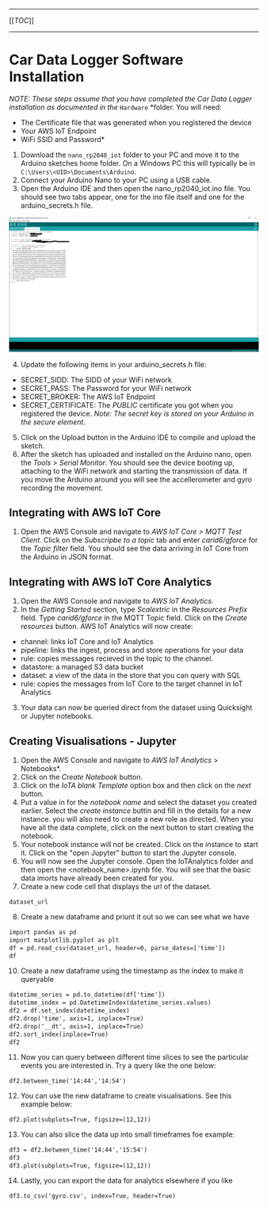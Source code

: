 ----

[[_TOC_]]

----

# Car Data Logger Software Installation

*NOTE: These steps assume that you have completed the Car Data Logger installation as documented in the* `Hardware` *folder.  You will need:
- The Certificate file that was generated when you registered the device
- Your AWS IoT Endpoint
- WiFi SSID and Password*

1. Download the `nano_rp2040_iot` folder to your PC and move it to the Arduino sketches home folder.  On a Windows PC this will typically be in `C:\Users\<UID>\Documents\Arduino`.
2. Connect your Arduino Nano to your PC using a USB cable.
3. Open the Arduino IDE and then open the nano_rp2040_iot.ino file.  You should see two tabs appear, one for the ino file itself and one for the arduino_secrets.h file.

![Arduino Secrets Update](images/arduino_secrets.jpg)

4. Update the following items in your arduino_secrets.h file:
- SECRET_SIDD: The SIDD of your WiFi network
- SECRET_PASS: The Password for your WiFi network
- SECRET_BROKER: The AWS IoT Endpoint
- SECRET_CERTIFICATE: The *PUBLIC* certificate you got when you registered the device.  *Note: The secret key is stored on your Arduino in the secure element.*
5. Click on the Upload button in the Arduino IDE to compile and upload the sketch.  
6. After the sketch has uploaded and installed on the Arduino nano, open the *Tools > Serial Monitor*.  You should see the device booting up, attaching to the WiFi network and starting the transmission of data.  If you move the Arduino around you will see the accellerometer and gyro recording the movement.

## Integrating with AWS IoT Core

1. Open the AWS Console and navigate to *AWS IoT Core > MQTT Test Client*.  Click on the *Subscripbe to a topic* tab and enter *carid6/gforce* for the *Topic filter* field.  You should see the data arriving in IoT Core from the Arduino in JSON format.

## Integrating with AWS IoT Core Analytics

1. Open the AWS Console and navigate to *AWS IoT Analytics*.
2. In the *Getting Started* section, type *Scalextric* in the *Resources Prefix* field.  Type *carid6/gforce* in the MQTT Topic field.  Click on the *Create resources* button.  AWS IoT Analytics will now create:
- channel: links IoT Core and IoT Analytics
- pipeline: links the ingest, process and store operations for your data
- rule: copies messages recieved in the topic to the channel.
- datastore: a managed S3 data bucket
- dataset: a view of the data in the store that you can query with SQL
- rule: copies the messages from IoT Core to the target channel in IoT Analytics
3. Your data can now be queried direct from the dataset using Quicksight or Jupyter notebooks.

## Creating Visualisations - Jupyter

1. Open the AWS Console and navigate to *AWS IoT Analytics* > Notebooks*.
2. Click on the *Create Notebook* button.  
3. Click on the *IoTA blank Template* option box and then click on the *next* button.
4. Put a value in for the *notebook name* and select the dataset you created earlier.  Select the *create instance* buttin and fill in the details for a new instance.  you will also need to create a new role as directed.  When you have all the data complete, click on the next button to start creating the notebook.
5. Your notebook instance will not be created.  Click on the instance to start it.  Click on the "open Jupyter" button to start the Jupyter console.
6. You will now see the Jupyter console.  Open the IoTAnalytics folder and then open the <notebook_name>.ipynb file.  You will see that the basic data imorts have already been created for you.
7. Create a new code cell that displays the url of the dataset.
```
dataset_url
```
8. Create a new dataframe and priunt it out so we can see what we have
```
import pandas as pd
import matplotlib.pyplot as plt
df = pd.read_csv(dataset_url, header=0, parse_dates=['time'])
df
```

10. Create a new dataframe using the timestamp as the index to make it queryable
```
datetime_series = pd.to_datetime(df['time'])
datetime_index = pd.DatetimeIndex(datetime_series.values)
df2 = df.set_index(datetime_index)
df2.drop('time', axis=1, inplace=True)
df2.drop('__dt', axis=1, inplace=True)
df2.sort_index(inplace=True)
df2
```
11.  Now you can query between different time slices to see the particular events you are interested in.  Try a query like the one below:
```
df2.between_time('14:44','14:54')
```
12. You can use the new dataframe to create visualisations.  See this example below:
```
df2.plot(subplots=True, figsize=(12,12))
```

13. You can also slice the data up into small timeframes foe example:
```
df3 = df2.between_time('14:44','15:54')
df3
df3.plot(subplots=True, figsize=(12,12))

```
14. Lastly, you can export the data for analytics elsewhere if you like
```
df3.to_csv('gyro.csv', index=True, header=True)
```
